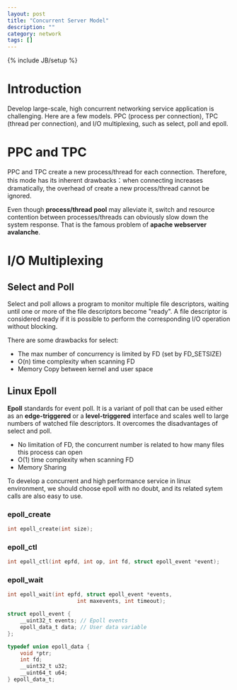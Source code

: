 ```yaml
---
layout: post
title: "Concurrent Server Model"
description: ""
category: network
tags: []
---
```

{% include JB/setup %}

# Introduction

Develop large-scale, high concurrent networking service application is challenging. Here are  a few models. PPC (process per connection), TPC (thread per connection), and I/O multiplexing, such as select, poll and epoll.

# PPC and TPC

PPC and TPC create a new process/thread for each connection. Therefore, this mode has its inherent drawbacks：when connecting increases dramatically, the overhead of create a new process/thread cannot be ignored.

Even though **process/thread pool** may alleviate it, switch and resource contention between processes/threads can obviously slow down the system response. That is the famous problem of **apache webserver avalanche**.

# I/O Multiplexing

## Select and Poll

Select and poll allows a program to monitor multiple file descriptors, waiting until one or more of the file descriptors become "ready". A file descriptor is considered ready if it is possible to perform the corresponding I/O operation without blocking.

There are some drawbacks for select:

 * The max number of concurrency is limited by FD (set by FD_SETSIZE)
 * O(n) time complexity when scanning FD
 * Memory Copy between kernel and user space

## Linux Epoll

**Epoll** standards for event poll. It is a variant of poll that can be used either as an **edge-triggered** or a **level-triggered** interface and scales well to large numbers of watched file descriptors. It overcomes the disadvantages of select and poll.

 * No limitation of FD, the concurrent number is related to how many files this process can open
 * O(1) time complexity when scanning FD
 * Memory Sharing

To develop a concurrent and high performance service in linux environment, we should choose epoll with no doubt, and its related sytem calls are also easy to use.

### epoll_create

```c
int epoll_create(int size);
```

### epoll_ctl

```c
int epoll_ctl(int epfd, int op, int fd, struct epoll_event *event);
```

### epoll_wait

```c
int epoll_wait(int epfd, struct epoll_event *events,
                      int maxevents, int timeout);

struct epoll_event {
    __uint32_t events; // Epoll events
    epoll_data_t data; // User data variable
};

typedef union epoll_data {
    void *ptr;
    int fd;
    __uint32_t u32;
    __uint64_t u64;
} epoll_data_t;
```